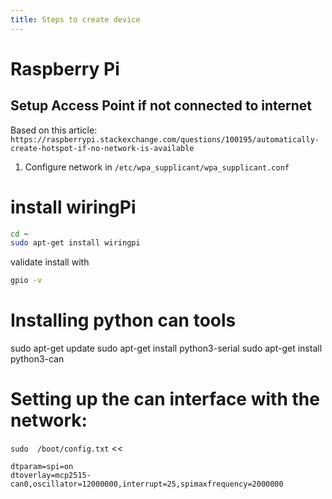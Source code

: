 ```yaml
---
title: Steps to create device
---
```


# Raspberry Pi

## Setup Access Point if not connected to internet
Based on this article: `https://raspberrypi.stackexchange.com/questions/100195/automatically-create-hotspot-if-no-network-is-available`

1. Configure network
in `/etc/wpa_supplicant/wpa_supplicant.conf `



# install wiringPi

``` bash
cd ~
sudo apt-get install wiringpi
```

validate install with 
``` bash
gpio -v
```

# Installing python can tools
sudo apt-get update
sudo apt-get install python3-serial
sudo apt-get install python3-can




# Setting up the can interface with the network:

`sudo  /boot/config.txt` <<
```
dtparam=spi=on
dtoverlay=mcp2515-can0,oscillator=12000000,interrupt=25,spimaxfrequency=2000000
```